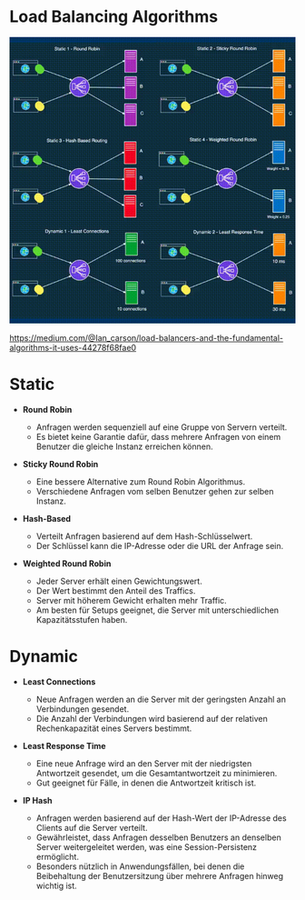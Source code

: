 # Load Balancing Algorithms

<img src="./images/strategies.gif" alt="image" style="width:800px;height:auto;">

https://medium.com/@Ian_carson/load-balancers-and-the-fundamental-algorithms-it-uses-44278f68fae0

# Static

- **Round Robin**

  - Anfragen werden sequenziell auf eine Gruppe von Servern verteilt.
  - Es bietet keine Garantie dafür, dass mehrere Anfragen von einem Benutzer die gleiche Instanz erreichen können.

- **Sticky Round Robin**

  - Eine bessere Alternative zum Round Robin Algorithmus.
  - Verschiedene Anfragen vom selben Benutzer gehen zur selben Instanz.

- **Hash-Based**

  - Verteilt Anfragen basierend auf dem Hash-Schlüsselwert.
  - Der Schlüssel kann die IP-Adresse oder die URL der Anfrage sein.

- **Weighted Round Robin**
  - Jeder Server erhält einen Gewichtungswert.
  - Der Wert bestimmt den Anteil des Traffics.
  - Server mit höherem Gewicht erhalten mehr Traffic.
  - Am besten für Setups geeignet, die Server mit unterschiedlichen Kapazitätsstufen haben.

# Dynamic

- **Least Connections**

  - Neue Anfragen werden an die Server mit der geringsten Anzahl an Verbindungen gesendet.
  - Die Anzahl der Verbindungen wird basierend auf der relativen Rechenkapazität eines Servers bestimmt.

- **Least Response Time**

  - Eine neue Anfrage wird an den Server mit der niedrigsten Antwortzeit gesendet, um die Gesamtantwortzeit zu minimieren.
  - Gut geeignet für Fälle, in denen die Antwortzeit kritisch ist.

- **IP Hash**
  - Anfragen werden basierend auf der Hash-Wert der IP-Adresse des Clients auf die Server verteilt.
  - Gewährleistet, dass Anfragen desselben Benutzers an denselben Server weitergeleitet werden, was eine Session-Persistenz ermöglicht.
  - Besonders nützlich in Anwendungsfällen, bei denen die Beibehaltung der Benutzersitzung über mehrere Anfragen hinweg wichtig ist.
